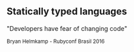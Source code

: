 ## Statically typed languages

"Developers have fear of changing code"

<small>
Bryan Helmkamp - Rubyconf Brasil 2016
</small>
